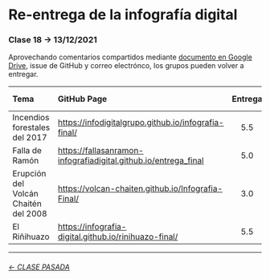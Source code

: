 # Re-entrega de la infografía digital

###  Clase 18 → 13/12/2021

Aprovechando comentarios compartidos mediante [documento en Google Drive](https://docs.google.com/spreadsheets/d/1LxNI_JQDLfHRMaHt4pp6iSDlLUWbDA4rWA-i3pcZ0o0/edit?usp=sharing), issue de GitHub y correo electrónco, los grupos pueden volver a entregar.

| Tema              | GitHub Page                  | Entrega | Re-entrega |
|:------------------|:-------------------------|:------------:|:-------------------------:|
| Incendios forestales del 2017 | https://infodigitalgrupo.github.io/infografia-final/ | 5.5 | P |
| Falla de Ramón   | https://fallasanramon-infografiadigital.github.io/entrega_final | 5.0 | P |
| Erupción del Volcán Chaitén del 2008 | https://volcan-chaiten.github.io/Infografia-Final/ | 3.0 | P |
| El Riñihuazo | https://infografia-digital.github.io/rinihuazo-final/ | 5.5 | P | 

- - - - - - - - - - - - 

###### [← CLASE PASADA](https://github.com/profesorfaco/dno075-2021-2/tree/main/clase-17)
